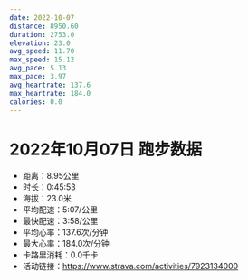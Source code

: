 ```yaml
---
date: 2022-10-07
distance: 8950.60
duration: 2753.0
elevation: 23.0
avg_speed: 11.70
max_speed: 15.12
avg_pace: 5.13
max_pace: 3.97
avg_heartrate: 137.6
max_heartrate: 184.0
calories: 0.0
---
```


# 2022年10月07日 跑步数据

- 距离：8.95公里
- 时长：0:45:53
- 海拔：23.0米
- 平均配速：5:07/公里
- 最快配速：3:58/公里
- 平均心率：137.6次/分钟
- 最大心率：184.0次/分钟
- 卡路里消耗：0.0千卡
- 活动链接：https://www.strava.com/activities/7923134000
